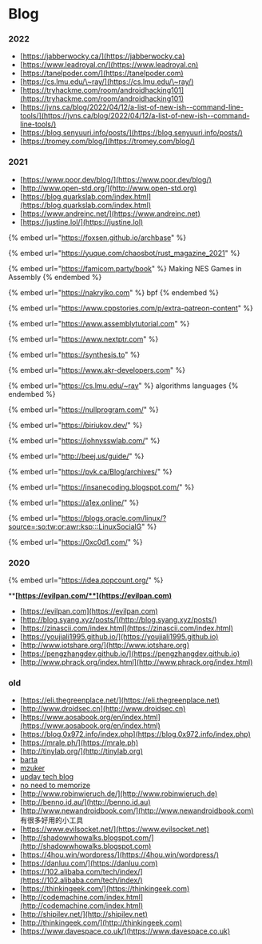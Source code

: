 # Blog

### 2022

* [https://jabberwocky.ca/](https://jabberwocky.ca)
* [https://www.leadroyal.cn/](https://www.leadroyal.cn)
* [https://tanelpoder.com/](https://tanelpoder.com)
* [https://cs.lmu.edu/\~ray/](https://cs.lmu.edu/\~ray/)
* [https://tryhackme.com/room/androidhacking101](https://tryhackme.com/room/androidhacking101)
* [https://jvns.ca/blog/2022/04/12/a-list-of-new-ish--command-line-tools/](https://jvns.ca/blog/2022/04/12/a-list-of-new-ish--command-line-tools/)
* [https://blog.senyuuri.info/posts/](https://blog.senyuuri.info/posts/)
* [https://tromey.com/blog/](https://tromey.com/blog/)

### 2021

* [https://www.poor.dev/blog/](https://www.poor.dev/blog/)
* [http://www.open-std.org/](http://www.open-std.org)
* [https://blog.quarkslab.com/index.html](https://blog.quarkslab.com/index.html)
* [https://www.andreinc.net/](https://www.andreinc.net)
* [https://justine.lol/](https://justine.lol)

{% embed url="https://foxsen.github.io/archbase" %}

{% embed url="https://yuque.com/chaosbot/rust_magazine_2021" %}

{% embed url="https://famicom.party/book" %}
Making NES Games in Assembly
{% endembed %}



{% embed url="https://nakryiko.com" %}
bpf
{% endembed %}

{% embed url="https://www.cppstories.com/p/extra-patreon-content" %}

{% embed url="https://www.assemblytutorial.com" %}

{% embed url="https://www.nextptr.com" %}

{% embed url="https://synthesis.to" %}

{% embed url="https://www.akr-developers.com" %}

{% embed url="https://cs.lmu.edu/~ray" %}
algorithms languages
{% endembed %}

{% embed url="https://nullprogram.com/" %}



{% embed url="https://biriukov.dev/" %}



{% embed url="https://johnysswlab.com/" %}



{% embed url="http://beej.us/guide/" %}

{% embed url="https://pvk.ca/Blog/archives/" %}

{% embed url="https://insanecoding.blogspot.com/" %}

{% embed url="https://a1ex.online/" %}

{% embed url="https://blogs.oracle.com/linux/?source=:so:tw:or:awr:ksp:::LinuxSocialG" %}

{% embed url="https://0xc0d1.com/" %}



### 2020

{% embed url="https://idea.popcount.org/" %}

****[**https://evilpan.com/**](https://evilpan.com)****

* [https://evilpan.com](https://evilpan.com)
* [http://blog.syang.xyz/posts/](http://blog.syang.xyz/posts/)
* [https://zinascii.com/index.html](https://zinascii.com/index.html)
* [https://youjiali1995.github.io/](https://youjiali1995.github.io)
* [http://www.iotshare.org/](http://www.iotshare.org)
* [https://pengzhangdev.github.io/](https://pengzhangdev.github.io)
* [http://www.phrack.org/index.html](http://www.phrack.org/index.html)

### old

* [https://eli.thegreenplace.net/](https://eli.thegreenplace.net)
* [http://www.droidsec.cn](http://www.droidsec.cn)
* [https://www.aosabook.org/en/index.html](https://www.aosabook.org/en/index.html)
* [https://blog.0x972.info/index.php](https://blog.0x972.info/index.php)
* [https://mrale.ph/](https://mrale.ph)
* [http://tinylab.org/](http://tinylab.org)
* [barta](https://barta.me)
* [mzuker](https://mzucker.github.io)
* [upday tech blog](https://upday.github.io)
* [no need to memorize](http://www.birbit.com)
* [http://www.robinwieruch.de/](http://www.robinwieruch.de)
* [http://benno.id.au/](http://benno.id.au)
* [http://www.newandroidbook.com/](http://www.newandroidbook.com) 有很多好用的小工具
* [https://www.evilsocket.net/](https://www.evilsocket.net)
* [http://shadowwhowalks.blogspot.com/](http://shadowwhowalks.blogspot.com)
* [https://4hou.win/wordpress/](https://4hou.win/wordpress/)
* [https://danluu.com/](https://danluu.com)
* [https://102.alibaba.com/tech/index/](https://102.alibaba.com/tech/index/)
* [https://thinkingeek.com/](https://thinkingeek.com)
* [http://codemachine.com/index.html](http://codemachine.com/index.html)
* [http://shipilev.net/](http://shipilev.net) &#x20;
* [http://thinkingeek.com/](http://thinkingeek.com) &#x20;
* [https://www.davespace.co.uk/](https://www.davespace.co.uk)

